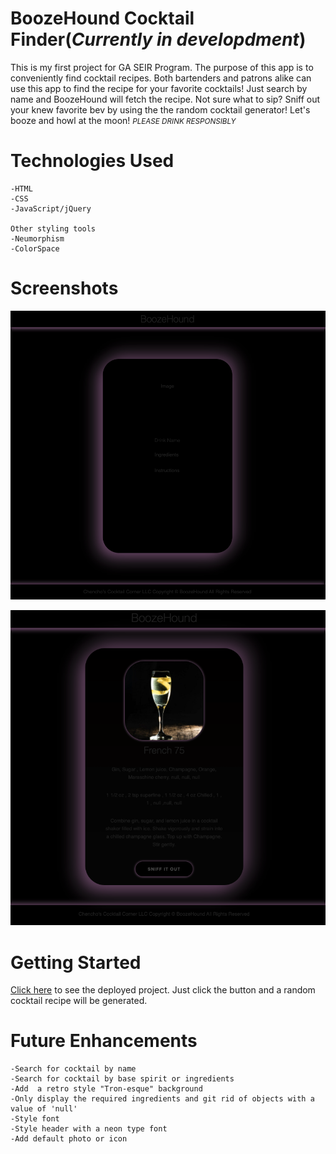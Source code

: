 # BoozeHound Cocktail Finder(*Currently in developdment*)
This is my first project for GA SEIR Program. The purpose of this app is to conveniently find cocktail recipes. Both bartenders and patrons alike can use this app to find the recipe for your favorite cocktails! Just search by name and BoozeHound will fetch the recipe. Not sure what to sip? Sniff out your knew favorite bev by using the the random cocktail generator! Let's booze and howl at the moon! <small>*PLEASE DRINK RESPONSIBLY*</small>

# Technologies Used

    -HTML
    -CSS
    -JavaScript/jQuery
    
    Other styling tools
    -Neumorphism
    -ColorSpace

# Screenshots
![Layout](./assets/Layout.png)

![Working](./assets/BoozeHound.png)


# Getting Started
[Click here](https://boozehound.netlify.app/) to see the deployed project. Just click the button and a random cocktail recipe will be generated. 

# Future Enhancements 
    -Search for cocktail by name
    -Search for cocktail by base spirit or ingredients
    -Add  a retro style "Tron-esque" background
    -Only display the required ingredients and git rid of objects with a value of 'null'
    -Style font
    -Style header with a neon type font 
    -Add default photo or icon 



 